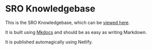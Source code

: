 # SRO Knowledgebase

This is the SRO Knowledgebase, which can be [viewed here](https://sro.netlify.com).

It is built using [Mkdocs](https://www.mkdocs.org/) and should be as easy as writing Markdown.

It is published automagically using Netlify.
